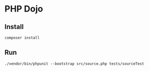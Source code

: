 # PHP Dojo

## Install

```
composer install
```

## Run

```
./vendor/bin/phpunit --bootstrap src/source.php tests/sourceTest
```
